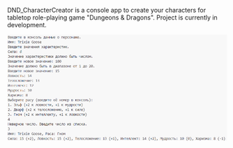 DND_CharacterCreator is a console app to create your characters for tabletop role-playing game "Dungeons & Dragons".
Project is currently in development.

![Screenshot](screenshot.png)